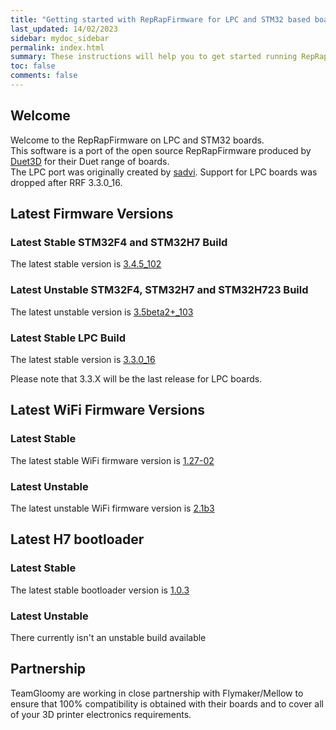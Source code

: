 ```yaml
---
title: "Getting started with RepRapFirmware for LPC and STM32 based boards"
last_updated: 14/02/2023
sidebar: mydoc_sidebar
permalink: index.html
summary: These instructions will help you to get started running RepRapFirmware on your LPC or STM32 based 3D printer board
toc: false
comments: false
---
```


## Welcome

Welcome to the RepRapFirmware on LPC and STM32 boards.  
This software is a port of the open source RepRapFirmware produced by [Duet3D](http://www.duet3d.com) for their Duet range of boards.  
The LPC port was originally created by [sadvi](https://github.com/sdavi). Support for LPC boards was dropped after RRF 3.3.0_16.  

## Latest Firmware Versions

### Latest Stable STM32F4 and STM32H7 Build

The latest stable version is [3.4.5_102](https://github.com/gloomyandy/RepRapFirmware/releases/tag/v3.4.5_102)

### Latest Unstable STM32F4, STM32H7 and STM32H723 Build

The latest unstable version is [3.5beta2+_103](https://github.com/gloomyandy/RepRapFirmware/releases/tag/v3.5beta2%2B_103)

### Latest Stable LPC Build

The latest stable version is [3.3.0_16](https://github.com/gloomyandy/RepRapFirmware/releases/tag/v3.3.0_16)

Please note that 3.3.X will be the last release for LPC boards.

## Latest WiFi Firmware Versions

### Latest Stable

The latest stable WiFi firmware version is [1.27-02](https://github.com/gloomyandy/DuetWiFiSocketServer/releases/tag/v1.27-02)

### Latest Unstable

The latest unstable WiFi firmware version is [2.1b3](https://github.com/gloomyandy/RepRapFirmware/releases/tag/v3.5beta2%2B_103)

## Latest H7 bootloader

### Latest Stable

The latest stable bootloader version is [1.0.3](https://github.com/gloomyandy/IAP/releases/tag/IAP_1.0.3)

### Latest Unstable

There currently isn't an unstable build available
## Partnership

TeamGloomy are working in close partnership with Flymaker/Mellow to ensure that 100% compatibility is obtained with their boards and to cover all of your 3D printer electronics requirements.  
